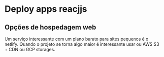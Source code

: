 # Deploy apps reacjjs

## Opções de hospedagem web

Um serviço interessante com um plano barato para sites pequenos é o netlify. Quando o projeto se torna algo maior é interessante usar ou AWS S3 + CDN ou GCP storages.

